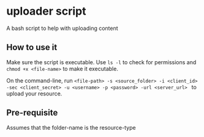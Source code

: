 # uploader script
A bash script to help with uploading content

## How to use it
Make sure the script is executable. Use `ls -l` to check for permissions and `chmod +x <file-name>` to make it executable.

On the command-line, run `<file-path> -s <source_folder> -i <client_id> -sec <client_secret> -u <username> -p <password> -url <server_url>
` to upload your resource.

## Pre-requisite
Assumes that the folder-name is the resource-type
